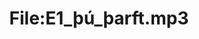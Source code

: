 ---
title: File:E1_þú_þarft.mp3
recording of: þú þarft
reading speed: slow
speaker: E
license: CC0
---